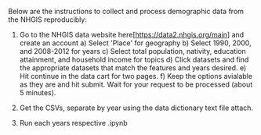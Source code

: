 Below are the instructions to collect and process demographic data from the NHGIS reproducibly:

1) Go to the NHGIS data website here[https://data2.nhgis.org/main] and create an account
    a) Select 'Place' for geography
    b) Select 1990, 2000, and 2008-2012 for years
    c) Select total population, nativity, education attainment, and household income for topics
    d) Click datasets and find the appropriate datasets that match the features and years desired. 
    e) Hit continue in the data cart for two pages. 
    f) Keep the options avialable as they are and hit submit. Wait for your request to be processed (about 5 minutes). 

2) Get the CSVs, separate by year using the data dictionary text file attach. 

3) Run each years respective .ipynb
